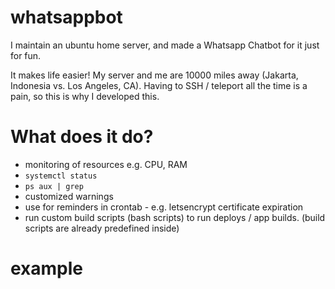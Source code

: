 # whatsappbot
I maintain an ubuntu home server, and made a Whatsapp Chatbot for it just for fun.

It makes life easier! My server and me are 10000 miles away (Jakarta, Indonesia vs. Los Angeles, CA).
Having to SSH / teleport all the time is a pain, so this is why I developed this.



# What does it do?

- monitoring of resources e.g. CPU, RAM
- ```systemctl status```
- ```ps aux | grep``` 
- customized warnings
- use for reminders in crontab - e.g. letsencrypt certificate expiration
- run custom build scripts (bash scripts) to run deploys / app builds. (build scripts are already predefined inside)

# example
